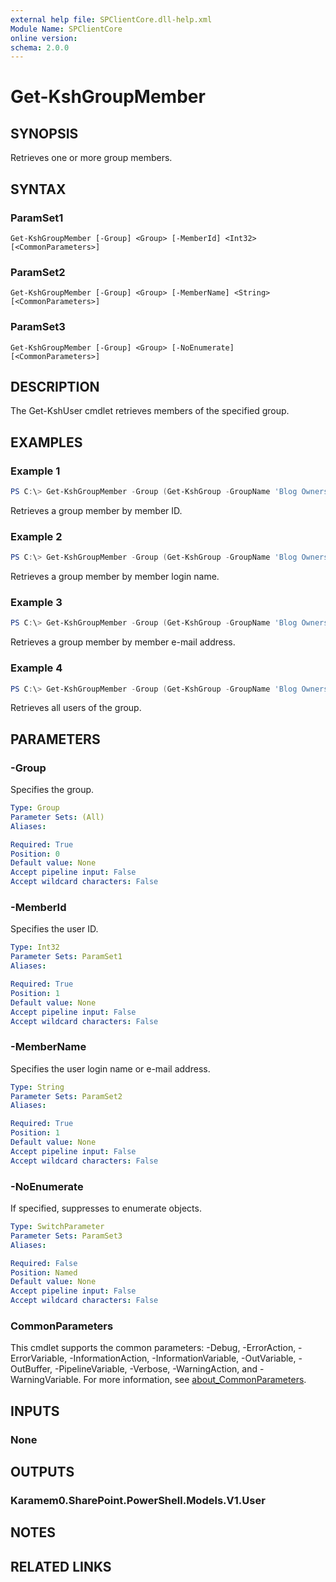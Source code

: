 ```yaml
---
external help file: SPClientCore.dll-help.xml
Module Name: SPClientCore
online version:
schema: 2.0.0
---
```


# Get-KshGroupMember

## SYNOPSIS
Retrieves one or more group members.

## SYNTAX

### ParamSet1
```
Get-KshGroupMember [-Group] <Group> [-MemberId] <Int32> [<CommonParameters>]
```

### ParamSet2
```
Get-KshGroupMember [-Group] <Group> [-MemberName] <String> [<CommonParameters>]
```

### ParamSet3
```
Get-KshGroupMember [-Group] <Group> [-NoEnumerate] [<CommonParameters>]
```

## DESCRIPTION
The Get-KshUser cmdlet retrieves members of the specified group.

## EXAMPLES

### Example 1
```powershell
PS C:\> Get-KshGroupMember -Group (Get-KshGroup -GroupName 'Blog Owners') -MemberId 1
```

Retrieves a group member by member ID.

### Example 2
```powershell
PS C:\> Get-KshGroupMember -Group (Get-KshGroup -GroupName 'Blog Owners') -MemberName 'i:0#.f|membership|admin@example.onmicrosoft.com'
```

Retrieves a group member by member login name.

### Example 3
```powershell
PS C:\> Get-KshGroupMember -Group (Get-KshGroup -GroupName 'Blog Owners') -MemberName 'admin@example.onmicrosoft.com'
```

Retrieves a group member by member e-mail address.

### Example 4
```powershell
PS C:\> Get-KshGroupMember -Group (Get-KshGroup -GroupName 'Blog Owners')
```

Retrieves all users of the group.

## PARAMETERS

### -Group
Specifies the group.

```yaml
Type: Group
Parameter Sets: (All)
Aliases:

Required: True
Position: 0
Default value: None
Accept pipeline input: False
Accept wildcard characters: False
```

### -MemberId
Specifies the user ID.

```yaml
Type: Int32
Parameter Sets: ParamSet1
Aliases:

Required: True
Position: 1
Default value: None
Accept pipeline input: False
Accept wildcard characters: False
```

### -MemberName
Specifies the user login name or e-mail address.

```yaml
Type: String
Parameter Sets: ParamSet2
Aliases:

Required: True
Position: 1
Default value: None
Accept pipeline input: False
Accept wildcard characters: False
```

### -NoEnumerate
If specified, suppresses to enumerate objects.

```yaml
Type: SwitchParameter
Parameter Sets: ParamSet3
Aliases:

Required: False
Position: Named
Default value: None
Accept pipeline input: False
Accept wildcard characters: False
```

### CommonParameters
This cmdlet supports the common parameters: -Debug, -ErrorAction, -ErrorVariable, -InformationAction, -InformationVariable, -OutVariable, -OutBuffer, -PipelineVariable, -Verbose, -WarningAction, and -WarningVariable. For more information, see [about_CommonParameters](http://go.microsoft.com/fwlink/?LinkID=113216).

## INPUTS

### None

## OUTPUTS

### Karamem0.SharePoint.PowerShell.Models.V1.User

## NOTES

## RELATED LINKS
